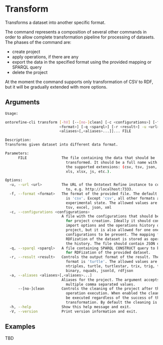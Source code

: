 # Transform

Transforms a dataset into another specific format.

The command represents a composition of several other commands in order to allow complete transformation pipeline for
processing of datasets.
The phases of the command are:

- create project
- apply operations, if there are any
- export the data in the specified format using the provided mapping or SPARQL query
- delete the project

At the moment the command supports only transformation of CSV to RDF, but it will be gradually extended with more
options.

## Arguments

```bash
Usage:

ontorefine-cli transform [-hV] [--[no-]clean] [-c <configurations>] [-f
                         <format>] [-q <sparql>] [-r <result>] -u <url> [-a
                         <aliases>[,<aliases>...]]... FILE

Description:
Transforms given dataset into different data format.

Parameters:
      FILE                The file containing the data that should be
                            transformed. It should be a full name with one of
                            the supported extensions: (csv, tsv, json, txt,
                            xls, xlsx, js, etc.).

Options:
  -u, --url <url>         The URL of the Ontotext Refine instance to connect
                            to, e.g. http://localhost:7333.
  -f, --format <format>   The format of the provided file. The default format
                            is 'csv'. Except 'csv', all other formats are in
                            experimental state. The allowed values are: csv,
                            tsv, excel, json, xml
  -c, --configurations <configurations>
                          A file with the configurations that should be used
                            for project creation. Ideally it should contain the
                            import options and the operations history of the
                            project, but it is also allowed for one one of the
                            configurations to be present. The mapping for the
                            RDFization of the dataset is stored as operation to
                            the history. The file should contain JSON document.
  -q, --sparql <sparql>   A file containing SPARQL CONSTRUCT query to be used
                            for RDFization of the provided dataset.
  -r, --result <result>   Controls the output format of the result. The default
                            format is 'turtle'. The allowed values are: rdfxml,
                            ntriples, turtle, turtlestar, trix, trig, trigstar,
                            binary, nquads, jsonld, rdfjson
  -a, --aliases <aliases>[,<aliases>...]
                          Aliases for the project. The argument accepts
                            multiple comma separated values.
      --[no-]clean        Controls the cleaning of the project after the
                            operation execution. When enabled the clean up will
                            be executed regardless of the success of the
                            transformation. By default the cleaning is enabled.
  -h, --help              Show this help message and exit.
  -V, --version           Print version information and exit.
```

## Examples

TBD

